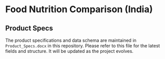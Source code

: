 # Food Nutrition Comparison (India)

## Product Specs
 
The product specifications and data schema are maintained in `Product_Specs.docx` in this repository. Please refer to this file for the latest fields and structure. It will be updated as the project evolves. 
